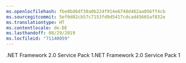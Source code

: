 ```yaml
---
ms.openlocfilehash: fbe0bd6df38a0b224f914e6748d462aa056ff4cb
ms.sourcegitcommit: 5ef0d02cb57c7153fd9d5417cdcad45665af832e
ms.translationtype: HT
ms.contentlocale: de-DE
ms.lasthandoff: 08/29/2019
ms.locfileid: "71140059"
---
```

<span data-ttu-id="21468-101">.NET Framework 2.0 Service Pack 1</span><span class="sxs-lookup"><span data-stu-id="21468-101">.NET Framework 2.0 Service Pack 1</span></span>